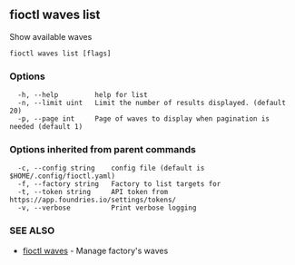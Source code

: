 ## fioctl waves list

Show available waves

```
fioctl waves list [flags]
```

### Options

```
  -h, --help         help for list
  -n, --limit uint   Limit the number of results displayed. (default 20)
  -p, --page int     Page of waves to display when pagination is needed (default 1)
```

### Options inherited from parent commands

```
  -c, --config string    config file (default is $HOME/.config/fioctl.yaml)
  -f, --factory string   Factory to list targets for
  -t, --token string     API token from https://app.foundries.io/settings/tokens/
  -v, --verbose          Print verbose logging
```

### SEE ALSO

* [fioctl waves](fioctl_waves.md)	 - Manage factory's waves

